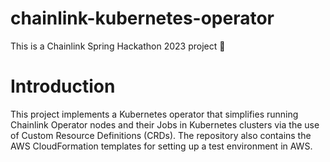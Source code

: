 # chainlink-kubernetes-operator
This is a Chainlink Spring Hackathon 2023 project 🎉 

# Introduction
This project implements a Kubernetes operator that simplifies running Chainlink Operator nodes and their Jobs in Kubernetes clusters via the use of Custom Resource Definitions (CRDs). The repository also contains the AWS CloudFormation templates for setting up a test environment in AWS.
